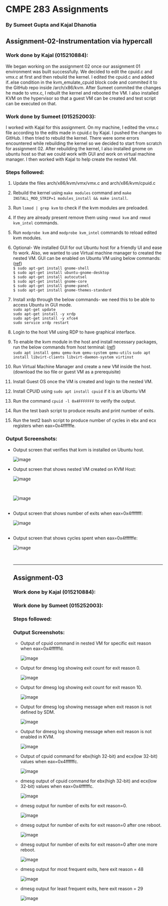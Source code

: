 <h1>CMPE 283 Assignments</h1>
<h3>By Sumeet Gupta and Kajal Dhanotia</h3>

<h2>Assignment-02-Instrumentation via hypercall</h2>

<h3>Work done by Kajal (015210884):</h3>
We began working on the assignment 02 once our assignment 01 environment was built successfully. We decided to edit the cpuid.c and vmx.c at first and then rebuild the kernel. I edited the cpuid.c and added if..else condition in the kvm_emulate_cpuid block code and commited it to the GitHub repo inside /arch/x86/kvm. After Sumeet commited the changes he made to vmx.c, I rebuilt the kernel and rebooted the VM. I also installed KVM on the hypervisor so that a guest VM can be created and test script can be executed on that.  <br>
  
<h3>Work done by Sumeet (015252003):</h3>
I worked with Kajal for this assignment. On my machine, I edited the vmx.c file according to the edits made in cpuid.c by Kajal. I pushed the changes to GitHub. I then tried to rebuild the kernel. There were some errors encountered while rebuilding the kernel so we decided to start from scratch for assignment 02. After rebuilding the kernel, I also installed gnome on ubuntu host so that we could work with GUI and work on virtual machine manager. I then worked with Kajal to help create the nested VM.  <br>

<h3>Steps followed:</h3>
  
1. Update the files arch/x86/kvm/vmx/vmx.c and arch/x86/kvm/cpuid.c <br>
2. Rebuild the kernel using ```make modules``` command and ```make INSTALL_MOD_STRIP=1 modules_install && make install```.<br>
3. Run ```lsmod | grep kvm``` to check if the kvm modules are preloaded.<br>
4. If they are already present remove them using ```rmmod kvm``` and ```rmmod kvm_intel``` commands.<br>
5. Run ```modprobe kvm``` and ```modprobe kvm_intel``` commands to reload edited kvm modules.<br>
  
6. Optional- We installed GUI for out Ubuntu host for a friendly UI and ease fo work. Also, we wanted to use Virtual machine manager to created the nested VM. GUI can be enabled on Ubuntu VM using below commands:(<a href="https://subscription.packtpub.com/book/big-data-and-business-intelligence/9781788474221/1/ch01lvl1sec15/installing-and-configuring-ubuntu-desktop-for-google-cloud-platform">ref</a>)<br>
  ```$ sudo apt-get install gnome-shell``` <br>
  ```$ sudo apt-get install ubuntu-gnome-desktop``` <br>
  ```$ sudo apt-get install autocutsel``` <br>
  ```$ sudo apt-get install gnome-core``` <br>
  ```$ sudo apt-get install gnome-panel``` <br>
  ```$ sudo apt-get install gnome-themes-standard``` <br> 
  
7. Install xrdp through the below commands- we need this to be able to access Ubuntu in GUI mode.<br>
  ```sudo apt-get update``` <br>
  ```sudo apt-get install -y xrdp``` <br>
  ```sudo apt-get install -y xfce4``` <br>
  ```sudo service xrdp restart``` <br>

8. Login to the host VM using RDP to have graphical interface.<br> 
9. To enable the kvm module in the host and install necessary packages, run the below commands from host terminal: (<a href="https://www.tecmint.com/install-kvm-on-ubuntu/">ref</a>) <br>
  ```sudo apt install qemu qemu-kvm qemu-system qemu-utils```
  ```sudo apt install libvirt-clients libvirt-daemon-system virtinst``` 
10. Run Virtual Machine Manager and create a new VM inside the host. (download the iso file or guest VM as a prerequisite)<br>
11. Install Guest OS once the VM is created and login to the nested VM.<br>
12. Install CPUID using ``` sudo apt install cpuid ``` if it is an Ubuntu VM <br>  
13. Run the command ```cpuid -l 0x4FFFFFFF``` to verify the output.<br>
14. Run the test bash script to produce results and print number of exits.<br>
15. Run the test2 bash script to produce number of cycles in ebx and ecx registers when eax=0x4ffffffe.<br>

<h3>Output Screenshots:</h3>
<ul>
<li>Output screen that verifies that kvm is installed on Ubuntu host.<br>
  
  ![image](https://user-images.githubusercontent.com/89494219/142976711-117f65f3-75ad-407e-9132-e9dd0c094fd6.png)
<br>
  
<li>Output screen that shows nested VM created on KVM Host:<br>
  
  ![image](https://user-images.githubusercontent.com/89494219/142977493-ea58632d-4b90-4836-a7da-311dea1c3184.png)
  
  <br>

  ![image](https://user-images.githubusercontent.com/89494219/142977561-3eb6f60e-07d5-4b62-9270-ba2a0dd50086.png)
  
  <br>
  
  <li>Output screen that shows number of exits when eax=0x4fffffff:<br>

  ![image](https://user-images.githubusercontent.com/89494219/142977843-5bcd7169-33d6-41da-9c53-4a7ae8dca34f.png)

  <br>
    
  <li>Output screen that shows cycles spent when eax=0x4ffffffe:<br>
    
 ![image](https://user-images.githubusercontent.com/89494219/142978056-a00ec5ca-aaa8-44fa-9b59-e6bfc8a793ae.png)


  <br>
    
------------------------------------------------------------------------------------------------------
<h2>Assignment-03</h2>
    
<h3>Work done by Kajal (015210884):</h3>
    
<h3>Work done by Sumeet (015252003):</h3>
    
    
<h3>Steps followed:</h3>
     

<h3>Output Screenshots:</h3>
    <ul>
     
<li> Output of cpuid command in nested VM for specific exit reason when eax=0x4ffffffd.<br>
  
![image](https://user-images.githubusercontent.com/89494219/143723386-6ba9b824-1599-46a3-9645-1d6f13554e47.png) <br>

<li> Output for dmesg log showing exit count for exit reason 0.<br>
  
![image](https://user-images.githubusercontent.com/89494219/143723417-0f9c4232-3efb-42ce-afcf-3f8028ddeb25.png) <br>

<li> Output for dmesg log showing exit count for exit reason 10.<br>
  
![image](https://user-images.githubusercontent.com/89494219/143723431-dd624f12-1838-4fda-9675-6bdaa978d489.png) <br>

<li> Output for dmesg log showing message when exit reason is not defined by SDM.<br>
  
![image](https://user-images.githubusercontent.com/89494219/143723464-491c0951-3b61-4ed4-b3a9-649202e48243.png) <br>

<li> Output for dmesg log showing message when exit reason is not enabled in KVM. <br>
  
![image](https://user-images.githubusercontent.com/89494219/143723486-daa51102-06d6-42d9-8809-a4b6fd6b4f20.png) <br>

<li> Output of cpuid command for ebx(high 32-bit) and ecx(low 32-bit) values when eax=0x4ffffffc.<br>
  
![image](https://user-images.githubusercontent.com/89494219/143723518-03aa21cc-d68b-4b74-b793-8bd928325c25.png) <br>

<li> dmesg output of cpuid command for ebx(high 32-bit) and ecx(low 32-bit) values when eax=0x4ffffffc.<br>
  
![image](https://user-images.githubusercontent.com/89494219/143724096-e9102625-cd83-408e-8e8a-750fae2d0f36.png) <br>


<li> dmesg output for number of exits for exit reason=0.<br>
  
![image](https://user-images.githubusercontent.com/89494219/143723699-2a963076-ecf5-4733-bb82-f95cb5367439.png) <br>

<li> dmesg output for number of exits for exit reason=0 after one reboot.<br>
  
![image](https://user-images.githubusercontent.com/89494219/143723687-e46c9dd9-ff34-455c-b36c-30be546baeb9.png) <br>

<li> dmesg output for number of exits for exit reason=0 after one more reboot.<br>
  
![image](https://user-images.githubusercontent.com/89494219/143723714-a90837e9-1420-4908-964a-ba7eed9e6479.png) <br>


<li> dmesg output for most frequent exits, here exit reason = 48<br>
  
![image](https://user-images.githubusercontent.com/89494219/143723931-64e01688-ae94-478f-8877-643dddbd8348.png) <br>


<li> dmesg output for least frequent exits, here exit reason = 29<br>
  
![image](https://user-images.githubusercontent.com/89494219/143723957-e02a195c-607f-4e03-b7d3-f185ff7ad33b.png)
      
   
